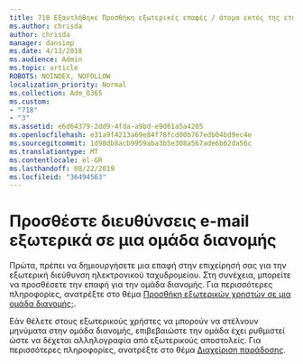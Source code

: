 ```yaml
---
title: 718 Εξαντλήθηκε Προσθήκη εξωτερικές επαφές / άτομα εκτός της εταιρείας σε μια λίστα διανομής
ms.author: chrisda
author: chrisda
manager: dansimp
ms.date: 4/13/2018
ms.audience: Admin
ms.topic: article
ROBOTS: NOINDEX, NOFOLLOW
localization_priority: Normal
ms.collection: Adm_O365
ms.custom:
- "718"
- "3"
ms.assetid: e6d64379-2dd9-4fda-a9bd-e9d61a5a4205
ms.openlocfilehash: e31a9f4213a69e84f78fcd00b767edb04bd9ec4e
ms.sourcegitcommit: 1d98db8acb9959aba3b5e308a567ade6b62da56c
ms.translationtype: MT
ms.contentlocale: el-GR
ms.lasthandoff: 08/22/2019
ms.locfileid: "36494563"
---
```

# <a name="add-external-email-addresses-to-a-distribution-group"></a>Προσθέστε διευθύνσεις e-mail εξωτερικά σε μια ομάδα διανομής

Πρώτα, πρέπει να δημιουργήσετε μια επαφή στην επιχείρησή σας για την εξωτερική διεύθυνση ηλεκτρονικού ταχυδρομείου. Στη συνέχεια, μπορείτε να προσθέσετε την επαφή για την ομάδα διανομής. Για περισσότερες πληροφορίες, ανατρέξτε στο θέμα [Προσθήκη εξωτερικών χρηστών σε μια ομάδα διανομής;](https://support.office.com/client/caa0f310-0bb7-48e3-8ad2-cb358b53bbba).

Εάν θέλετε στους εξωτερικούς χρήστες να μπορούν να στέλνουν μηνύματα στην ομάδα διανομής, επιβεβαιώστε την ομάδα έχει ρυθμιστεί ώστε να δέχεται αλληλογραφία από εξωτερικούς αποστολείς. Για περισσότερες πληροφορίες, ανατρέξτε στο θέμα [Διαχείριση παράδοσης](https://technet.microsoft.com/library/bb124513.aspx#deliverymanagement).
